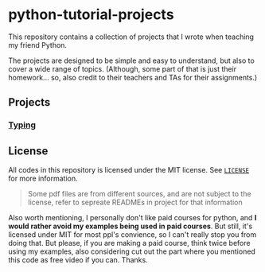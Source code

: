 # python-tutorial-projects

This repository contains a collection of projects that I wrote when teaching my friend Python.

The projects are designed to be simple and easy to understand, but also to cover a wide range of topics.
(Although, some part of that is just their homework... so, also credit to their teachers and TAs for their assignments.)

## Projects

### [Typing](./Typing/README.md)

## License

All codes in this repository is licensed under the MIT license. See [`LICENSE`](./LICENSE) for more information.

> Some pdf files are from different sources, and are not subject to the license, refer to sepreate READMEs in project for that information

Also worth mentioning, I personally don't like paid courses for python, and **I would rather avoid my examples being used in paid courses**.
But still, it's licensed under MIT for most ppl's convience, so I can't really stop you from doing that.
But please, if you are making a paid course, think twice before using my examples, also considering cut out the part where you mentioned this code as free video if you can. Thanks.
